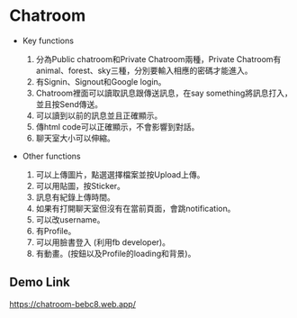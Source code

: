 # Chatroom

* Key functions 

    1. 分為Public chatroom和Private Chatroom兩種，Private Chatroom有animal、forest、sky三種，分別要輸入相應的密碼才能進入。
    2. 有Signin、Signout和Google login。
    3. Chatroom裡面可以讀取訊息跟傳送訊息，在say something將訊息打入，並且按Send傳送。
    4. 可以讀到以前的訊息並且正確顯示。
    5. 傳html code可以正確顯示，不會影響到對話。
    6. 聊天室大小可以伸縮。

* Other functions

    1. 可以上傳圖片，點選選擇檔案並按Upload上傳。
    2. 可以用貼圖，按Sticker。
    3. 訊息有紀錄上傳時間。
    4. 如果有打開聊天室但沒有在當前頁面，會跳notification。
    5. 可以改username。
    6. 有Profile。
    7. 可以用臉書登入 (利用fb developer)。
    8. 有動畫。(按鈕以及Profile的loading和背景)。

## Demo Link

https://chatroom-bebc8.web.app/
